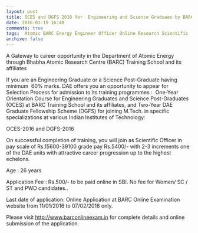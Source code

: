 ```yaml
---
layout: post
title: OCES and DGFS 2016 for  Engineering and Science Graduaes by BARC last date 7th Feb-2016   
date: 2016-01-19 16:40
comments: true
tags:  Atomic BARC Energy Engineer Officer Online Research Scientific 
archive: false
---
```

A Gateway to career opportunity in the Department of Atomic Energy through Bhabha Atomic Research Centre (BARC) Training School and its affiliates

If you are an Engineering Graduate or a Science Post-Graduate having minimum  60% marks. DAE offers you an opportunity to appear for Selection Process for admission to its training programmes :
 One-Year Orientation Course for Engineering Graduates and Science Post-Graduates (OCES) at BARC Training School and its affiliates, and Two-Year DAE Graduate Fellowship Scheme (DGFS) for joining M.Tech. in specific specializations at various Indian Institutes of Technology: 

OCES-2016 and DGFS-2016


On successful completion of training, you will join as Scientific Officer in pay scale of Rs.15600-39100 grade pay Rs.5400/- with 2-3 increments one of the DAE units with attractive career progression up to the highest echelons.

Age : 26 years

Application Fee : Rs.500/- to be paid online in SBI. No fee for Women/ SC / ST and PWD candidates.. 

Last date of application: Online Application at BARC Online Examination website from 11/01/2016 to 07/02/2016 only.

Please visit <http://www.barconlineexam.in> for complete details and online submission of the application. 



